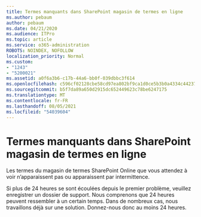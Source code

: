 ```yaml
---
title: Termes manquants dans SharePoint magasin de termes en ligne
ms.author: pebaum
author: pebaum
ms.date: 04/21/2020
ms.audience: ITPro
ms.topic: article
ms.service: o365-administration
ROBOTS: NOINDEX, NOFOLLOW
localization_priority: Normal
ms.custom:
- "1243"
- "5200021"
ms.assetid: a0f6a3b6-c17b-44a6-bb0f-039dbbc3f614
ms.openlocfilehash: c596cf02128cbe58cd97ea802bf9ca1d0ce5b3b0a4334c4423754d86661c525a
ms.sourcegitcommit: b5f7da89a650d2915dc652449623c78be6247175
ms.translationtype: MT
ms.contentlocale: fr-FR
ms.lasthandoff: 08/05/2021
ms.locfileid: "54039604"
---
```

# <a name="terms-missing-from-sharepoint-online-term-store"></a>Termes manquants dans SharePoint magasin de termes en ligne

Les termes du magasin de termes SharePoint Online que vous attendez à voir n’apparaissent pas ou apparaissent par intermittence.
  
Si plus de 24 heures se sont écoulées depuis le premier problème, veuillez enregistrer un dossier de support. Nous comprenons que 24 heures peuvent ressembler à un certain temps. Dans de nombreux cas, nous travaillons déjà sur une solution. Donnez-nous donc au moins 24 heures.
  